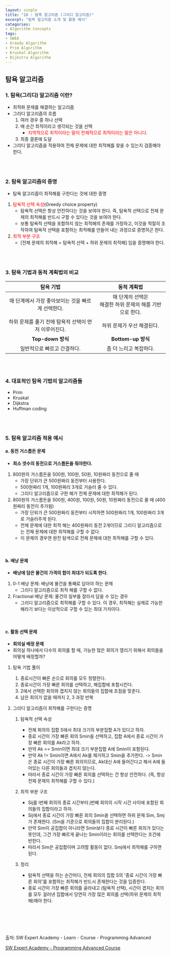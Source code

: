 ```yaml
---
layout: single
title: "18 : 탐욕 알고리즘 (그리디 알고리즘)"
excerpt: "탐욕 알고리즘 소개 및 활용 예시"
categories: 
- Algorithm Concepts
tags:
- SWEA
- Greedy Algorithm
- Prim Algorithm
- Kruskal Algorithm
- Dijkstra Algorithm
---
```

## 탐욕 알고리즘

### 1. 탐욕(그리디) 알고리즘 이란?

- 최적화 문제를 해결하는 알고리즘
- 그리디 알고리즘의 흐름
  1. 여러 경우 중 하나 선택
  2. 매 순간 최적이라고 생각되는 것을 선택
     - <font color='red'>지역적으로 최적이라는 말이 전체적으로 최적이라는 말은 아니다.</font>
  3. 최종 결론에 도달
- 그리디 알고리즘을 적용하여 전체 문제에 대한 최적해를 찾을 수 있는지 검증해야 한다.

<br>

<br>

### 2. **탐욕 알고리즘의 증명**

- 탐욕 알고리즘이 최적해를 구한다는 것에 대한 증명

1. <font color='red'>탐욕적 선택 속성</font>(Greedy choice property)
   - 탐욕적 선택은 항상 안전하다는 것을 보여야 한다.
     즉, 탐욕적 선택으로 전체 문제의 최적해를 반드시 구할 수 있다는 것을 보여야 한다.
   - 보통 탐욕적 선택을 포함하지 않는 최적해의 존재를 가정하고, 이것을 적절히 조작하여 탐욕적 선택을 포함하는 최적해를 만들어 내는 과정으로 증명하곤 한다.
2. <font color='red'>최적 부분 구조</font>
   - [전체 문제의 최적해 = 탐욕적 선택 + 하위 문제의 최적해] 임을 증명해야 한다.

<br>

<br>

### 3. 탐욕 기법과 동적 계획법의 비교

|                      탐욕 기법                       |                         동적 계획법                         |
| :--------------------------------------------------: | :---------------------------------------------------------: |
|  매 단계에서 가장 좋아보이는 것을 빠르게 선택한다.   | 매 단계의 선택은 <br>해결한 하위 문제의 해를 기반으로 한다. |
| 하위 문제를 풀기 전에 탐욕적 선택이 먼저 이루어진다. |                 하위 문제가 우선 해결된다.                  |
|                  **Top-down 방식**                   |                     **Bottom-up 방식**                      |
|             일반적으로 빠르고 간결하다.              |                   좀 더 느리고 복잡하다.                    |

<br>

<br>

### 4. 대표적인 탐욕 기법의 알고리즘들

- Prim
- Kruskal
- Dijkstra
- Huffman coding

<br>

<br>

### 5. 탐욕 알고리즘 적용 예시

#### a. 동전 거스름돈 문제

- **최소 갯수의 동전으로 거스름돈을 줘야한다.**

1. 800원의 거스름돈을 500원, 100원, 50원, 10원짜리 동전으로 줄 때
   - 가장 단위가 큰 500원짜리 동전부터 사용한다.
   - 500원짜리 1개, 100원짜리 3개로 거슬러 줄 수 있다.
   - 그리디 알고리즘으로 구한 해가 전체 문제에 대한 최적해가 된다.
2. 800원의 거스름돈을 500원, 400원, 100원, 50원, 10원짜리 동전으로 줄 때 (400원짜리 동전이 추가됨)
   - 가장 단위가 큰 500원짜리 동전부터 시작하면 500원짜리 1개, 100원짜리 3개로 거슬러주게 된다.
   - 전체 문제에 대한 최적 해는 400원짜리 동전 2개이므로 그리디 알고리즘으로는 전체 문제에 대한 최적해를 구할 수 없다.
   - 이 문제의 경우엔 완전 탐색으로 전체 문제에 대한 최적해를 구할 수 있다.

<br>

#### b. 배낭 문제

- **배낭에 담은 물건의 가격의 합이 최대가 되도록 한다.**

1. 0-1 배낭 문제: 배낭에 물건을 통째로 담아야 하는 문제
   - 그리디 알고리즘으로 최적 해를 구할 수 없다.
2. Fractional 배낭 문제: 물건의 일부를 잘라서 담을 수 있는 경우
   - 그리디 알고리즘으로 최적해를 구할 수 있다. 이 경우, 최적해는 실제로 가능한 해라기 보다는 이상적으로 구할 수 있는 최대 가치이다.

<br>

#### c. 활동 선택 문제

- **회의실 배정 문제**
- 회의실 하나에서 다수의 회의를 할 때, 가능한 많은 회의가 열리기 위해서 회의들을 어떻게 배정할까?

1. 탐욕 기법 풀이

   1. 종료시간이 빠른 순으로 회의를 모두 정렬한다.
   2. 종료시간이 가장 빠른 회의를 선택하고, 해집합에 포함시킨다.
   3. 2에서 선택한 회의와 겹치지 않는 회의들의 집합에 초점을 맞춘다.
   4. 남은 회의가 없을 때까지 2, 3 과정 반복


2. 그리디 알고리즘이 최적해를 구한다는 증명

   1. 탐욕적 선택 속성

      - 전체 회의의 집합 S에서 최대 크기의 부분집합 A가 있다고 하자.
      - 종료 시간이 가장 빠른 회의 Smin을 선택하고, 집합 A에서 종료 시간이 가장 빠른 회의를 Ak라고 하자.
      - 만약 Ak == Smin이면 최대 크기 부분집합 A에 Smin이 포함된다.
      - 만약 Ak != Smin이면 A에서 Ak를 제거하고 Smin을 추가한다.
        -> Smin은 종료 시간이 가장 빠른 회의이므로, Ak대신 A에 들어간다고 해서 A에 들어있는 다른 회의들과 겹치지 않는다.
      - 따라서 종료 시간이 가장 빠른 회의를 선택하는 건 항상 안전하다. 
        (즉, 항상 전체 문제의 최적해를 구할 수 있다.)

   2. 최적 부분 구조

      - Sij를 i번째 회의의 종료 시간부터 j번째 회의의 시작 시간 사이에 포함된 회의들의 집합이라고 하자.
      - Sij에서 종료 시간이 가장 빠른 회의 Smin을 선택하면 하위 문제 Sim, Smj가 존재한다. (Sm을 기준으로 회의들의 집합이 분리된다.)
      - 만약 Sim이 공집합이 아니라면 Smin보다 종료 시간이 빠른 회의가 있다는 뜻인데, 그건 가장 빠르게 끝나는 Smin이라는 회의를 선택한다는 조건에 반한다.
      - 따라서 Sim은 공집합이며 고려할 활동이 없다. Smj에서 최적해를 구하면 된다.

   3. 정리

      - 탐욕적 선택을 하는 순간마다, 전체 회의의 집합 S의 '종료 시간이 가장 빠른 회의'를 포함하는 최적해가 반드시 존재한다는 것을 입증한다.
      - 종료 시간이 가장 빠른 회의를 골라내고 (탐욕적 선택), 시간이 겹치는 회의를 모두 걸러낸 집합에서 당연히 가장 많은 회의를 선택(하위 문제의 최적해)해야 한다.

<br>

<br>

<br>

<br>

출처: SW Expert Academy - Learn - Course - Programming Advanced

[SW Expert Academy - Programming Advanced Course](https://swexpertacademy.com/main/learn/course/subjectList.do?courseId=AVuPDYSqAAbw5UW6)

